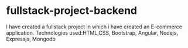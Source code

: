 # fullstack-project-backend
I have created a fullstack project in which i have created an E-commerce application.
Technologies used:HTML,CSS, Bootstrap, Angular, Nodejs, Expressjs, Mongodb
